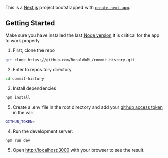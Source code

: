 This is a [Next.js](https://nextjs.org/) project bootstrapped with [`create-next-app`](https://github.com/vercel/next.js/tree/canary/packages/create-next-app).

## Getting Started

Make sure you have installed the last [Node version](https://nodejs.org/en/download)
It is critical for the app to work properly.

1. First, clone the repo

```bash
git clone https://github.com/RonaldoML/commit-history.git
```

2. Enter to repository directory

```bash
cd commit-history
```

3. Install dependencies

```bash
npm install
```

5. Create a .env file in the root directory and add your [github access token](https://docs.github.com/en/authentication/keeping-your-account-and-data-secure/managing-your-personal-access-tokens#creating-a-personal-access-token-classic) in the var:

```bash
GITHUB_TOKEN=
```

4. Run the development server:

```bash
npm run dev
```

5. Open [http://localhost:3000](http://localhost:3000) with your browser to see the result.


